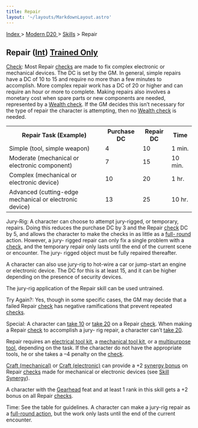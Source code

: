 ```yaml
---
title: Repair
layout: '~/layouts/MarkdownLayout.astro'
---
```


[ Index ](/) > [ Modern D20 ](/modern.d20.srd) > [Skills](/modern.d20.srd/skills) > Repair

## Repair ([Int](/modern.d20.srd/basics/ability.scores)) [Trained Only](/modern.d20.srd/skills/skill.basics)

[Check](/modern.d20.srd/skills/skill.basics.php#skill): Most Repair
[checks](/modern.d20.srd/skills/skill.basics.php#skill) are made to fix
complex electronic or mechanical devices. The DC is set by the GM. In general,
simple repairs have a DC of 10 to 15 and require no more than a few minutes to
accomplish. More complex repair work has a DC of 20 or higher and can require
an hour or more to complete. Making repairs also involves a monetary cost when
spare parts or new components are needed, represented by a [Wealth check](/modern.d20.srd/wealth/wealth.check). If the GM decides this isn’t
necessary for the type of repair the character is attempting, then no [Wealth check](/modern.d20.srd/wealth/wealth.check) is needed.


<table> <tr> <th>Repair Task (Example)</th> <th>Purchase DC</th> <th>Repair DC</th> <th>Time</th> </tr> <tr><td> Simple (tool, simple weapon)</td><td> 4</td><td> 10</td><td> 1 min. </td></tr> <tr class="shaded"><td> Moderate (mechanical or electronic component)</td><td> 7</td><td> 15</td><td> 10 min. </td></tr> <tr><td> Complex (mechanical or electronic device)</td><td> 10</td><td> 20</td><td> 1 hr. </td></tr> <tr class="shaded"><td> Advanced (cutting-edge mechanical or electronic device)</td><td> 13</td><td> 25</td><td> 10 hr. </td></tr> </table>


Jury-Rig: A character can choose to attempt jury-rigged, or temporary,
repairs. Doing this reduces the purchase DC by 3 and the Repair
[check](/modern.d20.srd/skills/skill.basics.php#skill) DC by 5, and allows the
character to make the checks in as little as a [full- round](/modern.d20.srd/combat/full.round.actions) action. However, a jury-
rigged repair can only fix a single problem with a
[check](/modern.d20.srd/skills/skill.basics.php#skill), and the temporary
repair only lasts until the end of the current scene or encounter. The jury-
rigged object must be fully repaired thereafter.

A character can also use jury-rig to hot-wire a car or jump-start an engine or
electronic device. The DC for this is at least 15, and it can be higher
depending on the presence of security devices.

The jury-rig application of the Repair skill can be used untrained.

Try Again?: Yes, though in some specific cases, the GM may decide that a
failed Repair [check](/modern.d20.srd/skills/skill.basics.php#skill) has
negative ramifications that prevent repeated
[checks](/modern.d20.srd/skills/skill.basics.php#skill).

Special: A character can [take 10](/modern.d20.srd/skills/skill.basics.php#take10) or [take 20](/modern.d20.srd/skills/skill.basics.php#take20) on a Repair
[check](/modern.d20.srd/skills/skill.basics.php#skill). When making a Repair
[check](/modern.d20.srd/skills/skill.basics.php#skill) to accomplish a jury-
rig repair, a character can’t [take 20](/modern.d20.srd/skills/skill.basics.php#take20).

Repair requires an [electrical tool kit](/modern.d20.srd/equipment/professional.equipment), a [mechanical tool kit](/modern.d20.srd/equipment/professional.equipment), or a [multipurpose tool](/modern.d20.srd/equipment/professional.equipment), depending on the
task. If the character do not have the appropriate tools, he or she takes a –4
penalty on the [check](/modern.d20.srd/skills/skill.basics.php#skill).

[Craft (mechanical)](/modern.d20.srd/skills/craft.mechanical) or [Craft (electronic)](/modern.d20.srd/skills/craft.electronic) can provide a +2
[synergy bonus](/modern.d20.srd/skills/skill.basics.php#skill) on Repair
[checks](/modern.d20.srd/skills/skill.basics.php#skill) made for mechanical or
electronic devices (see [Skill Synergy](/modern.d20.srd/skills/skill.basics.php#skill)).

A character with the [Gearhead](/modern.d20.srd/feats/gearhead) feat and at
least 1 rank in this skill gets a +2 bonus on all Repair
[checks](/modern.d20.srd/skills/skill.basics.php#skill).

Time: See the table for guidelines. A character can make a jury-rig repair as
a [full-round action](/modern.d20.srd/combat/full.round.actions), but the work
only lasts until the end of the current encounter.

